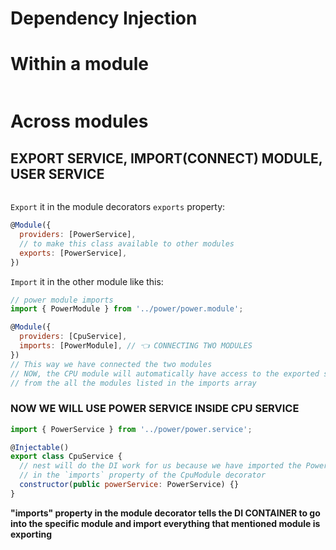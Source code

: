 # Dependency Injection

# Within a module

<p align="center"><img src=""/></p>

# Across modules

## EXPORT SERVICE, IMPORT(CONNECT) MODULE, USER SERVICE

<p align="center"><img src=""/></p>

`Export` it in the module decorators `exports` property:

```js
@Module({
  providers: [PowerService],
  // to make this class available to other modules
  exports: [PowerService],
})
```

`Import` it in the other module like this:

```js
// power module imports
import { PowerModule } from '../power/power.module';

@Module({
  providers: [CpuService],
  imports: [PowerModule], // 👈 CONNECTING TWO MODULES
})
// This way we have connected the two modules
// NOW, the CPU module will automatically have access to the exported services
// from the all the modules listed in the imports array
```

### NOW WE WILL USE POWER SERVICE INSIDE CPU SERVICE

```js
import { PowerService } from '../power/power.service';

@Injectable()
export class CpuService {
  // nest will do the DI work for us because we have imported the PowerModule
  // in the `imports` property of the CpuModule decorator
  constructor(public powerService: PowerService) {}
}
```

**"imports" property in the module decorator tells the DI CONTAINER to go into the specific module and import everything that mentioned module is exporting**
